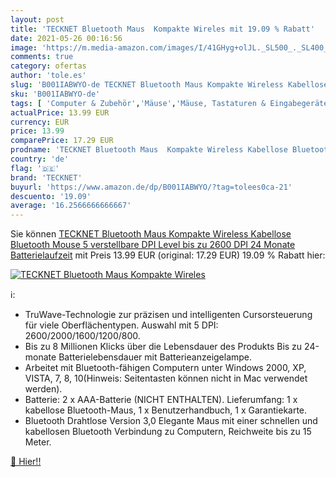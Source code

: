 ```yaml
---
layout: post
title: 'TECKNET Bluetooth Maus  Kompakte Wireles mit 19.09 % Rabatt'
date: 2021-05-26 00:16:56
image: 'https://m.media-amazon.com/images/I/41GHyg+olJL._SL500_._SL400_.jpg'
comments: true
category: ofertas
author: 'tole.es'
slug: 'B001IABWYO-de TECKNET Bluetooth Maus Kompakte Wireless Kabellose...'
sku: 'B001IABWYO-de'
tags: [ 'Computer & Zubehör','Mäuse','Mäuse, Tastaturen & Eingabegeräte','tecknet', ]
actualPrice: 13.99 EUR
currency: EUR
price: 13.99
comparePrice: 17.29 EUR
prodname: 'TECKNET Bluetooth Maus  Kompakte Wireless Kabellose Bluetooth Mouse  5 verstellbare DPI Level  bis zu 2600 DPI  24 Monate Batterielaufzeit'
country: 'de'
flag: '🇩🇪'
brand: 'TECKNET'
buyurl: 'https://www.amazon.de/dp/B001IABWYO/?tag=tolees0ca-21'
descuento: '19.09'
average: '16.2566666666667'
---
```


Sie können [TECKNET Bluetooth Maus  Kompakte Wireless Kabellose Bluetooth Mouse  5 verstellbare DPI Level  bis zu 2600 DPI  24 Monate Batterielaufzeit](https://www.amazon.de/dp/B001IABWYO/?tag=tolees0ca-21) mit Preis 13.99 EUR (original: 17.29 EUR) 19.09 % Rabatt hier:

[![TECKNET Bluetooth Maus  Kompakte Wireles](https://m.media-amazon.com/images/I/41GHyg+olJL._SL500_._SL400_.jpg)](https://www.amazon.de/dp/B001IABWYO/?tag=tolees0ca-21)

ℹ️:

- TruWave-Technologie zur präzisen und intelligenten Cursorsteuerung für viele Oberflächentypen. Auswahl mit 5 DPI: 2600/2000/1600/1200/800.
- Bis zu 8 Millionen Klicks über die Lebensdauer des Produkts Bis zu 24-monate Batterielebensdauer mit Batterieanzeigelampe.
- Arbeitet mit Bluetooth-fähigen Computern unter Windows 2000, XP, VISTA, 7, 8, 10(Hinweis: Seitentasten können nicht in Mac verwendet werden).
- Batterie: 2 x AAA-Batterie (NICHT ENTHALTEN). Lieferumfang: 1 x kabellose Bluetooth-Maus, 1 x Benutzerhandbuch, 1 x Garantiekarte.
- Bluetooth Drahtlose Version 3,0 Elegante Maus mit einer schnellen und kabellosen Bluetooth Verbindung zu Computern, Reichweite bis zu 15 Meter.

[🛒 Hier!!](https://www.amazon.de/dp/B001IABWYO/?tag=tolees0ca-21)
